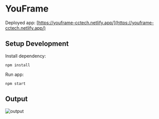 # YouFrame

Deployed app: [https://youframe-cctech.netlify.app/](https://youframe-cctech.netlify.app/)

## Setup Development

Install dependency:

```
npm install
```

Run app:

```
npm start
```

## Output

![ output](https://github.com/nawazmujawar/YouFrame/blob/main/src/assets/galleryApp.gif)
